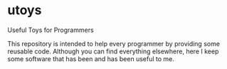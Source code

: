 # utoys
Useful Toys for Programmers

This repository is intended to help every programmer by providing some reusable code. Although you can find everything elsewhere, here I keep some software that has been and has been useful to me.
